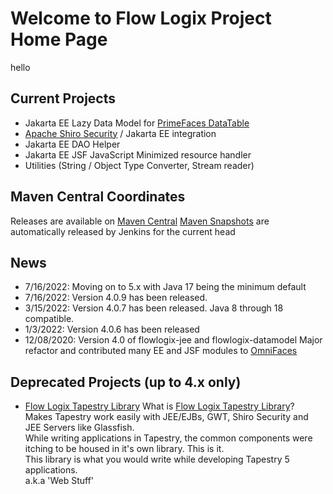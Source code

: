 # Welcome to Flow Logix Project Home Page #
hello

## Current Projects ##
  * Jakarta EE Lazy Data Model for <a href="https://www.primefaces.org">PrimeFaces DataTable</a>
  * <a href="https://shiro.apache.org">Apache Shiro Security</a> / Jakarta EE integration
  * Jakarta EE DAO Helper
  * Jakarta EE JSF JavaScript Minimized resource handler
  * Utilities (String / Object Type Converter, Stream reader)

## Maven Central Coordinates ##
Releases are available on [Maven Central](https://search.maven.org/search?q=g:com.flowlogix)
[Maven Snapshots](https://oss.sonatype.org/content/repositories/snapshots/com/flowlogix/) are automatically released by Jenkins for the current head

## News ##
- 7/16/2022: Moving on to 5.x with Java 17 being the minimum default
- 7/16/2022: Version 4.0.9 has been released.
- 3/15/2022: Version 4.0.7 has been released. Java 8 through 18 compatible.
- 1/3/2022: Version 4.0.6 has been released
- 12/08/2020: Version 4.0 of flowlogix-jee and flowlogix-datamodel
Major refactor and contributed many EE and JSF modules to [OmniFaces](https://omnifaces.org)

## Deprecated Projects (up to 4.x only) ##
  * [Flow Logix Tapestry Library](wiki/TapestryLibrary)
What is [Flow Logix Tapestry Library](wiki/TapestryLibrary)? <br>
Makes Tapestry work easily with JEE/EJBs, GWT, Shiro Security and JEE Servers like Glassfish.<br>
While writing applications in Tapestry, the common components were itching to be housed in it's own library. This is it.<br>
This library is what you would write while developing Tapestry 5 applications.<br>
a.k.a 'Web Stuff'</li></ul>
